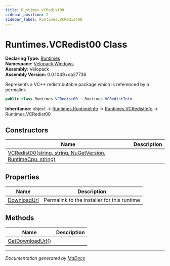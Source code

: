 ```yaml
---
title: Runtimes.VCRedist00
sidebar_position: 2
sidebar_label: Runtimes.VCRedist00
---
```

<!--  
  <auto-generated>   
    The contents of this file were generated by a tool.  
    Changes to this file may be list if the file is regenerated  
  </auto-generated>   
-->

# Runtimes.VCRedist00 Class

**Declaring Type:** [Runtimes](../index.md)  
**Namespace:** [Velopack.Windows](../../index.md)  
**Assembly:** Velopack  
**Assembly Version:** 0.0.1049+da27736

 Represents a VC++ redistributable package which is referenced by a permalink 

```csharp
public class Runtimes.VCRedist00 : Runtimes.VCRedistInfo
```

**Inheritance:** object → [Runtimes.RuntimeInfo](../RuntimeInfo/index.md) → [Runtimes.VCRedistInfo](../VCRedistInfo/index.md) → Runtimes.VCRedist00

## Constructors

| Name                                                                                  | Description |
| ------------------------------------------------------------------------------------- | ----------- |
| [VCRedist00(string, string, NuGetVersion, RuntimeCpu, string)](constructors/index.md) |             |

## Properties

| Name                                     | Description                                   |
| ---------------------------------------- | --------------------------------------------- |
| [DownloadUrl](properties/DownloadUrl.md) |  Permalink to the installer for this runtime  |

## Methods

| Name                                          | Description |
| --------------------------------------------- | ----------- |
| [GetDownloadUrl()](methods/GetDownloadUrl.md) |             |

___

*Documentation generated by [MdDocs](https://github.com/ap0llo/mddocs)*
